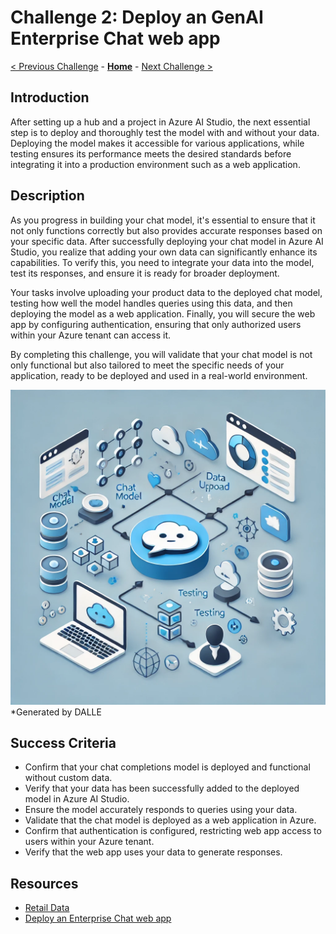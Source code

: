 # Challenge 2: Deploy an GenAI Enterprise Chat web app

 [< Previous Challenge](./Challenge1-Foundamentas.md) - **[Home](../README.md)** - [Next Challenge >](./Challenge3-Foundamentals.md)


## Introduction
After setting up a hub and a project in Azure AI Studio, the next essential step is to deploy and thoroughly test the model with and without your data. Deploying the model makes it accessible for various applications, while testing ensures its performance meets the desired standards before integrating it into a production environment such as a web application.


## Description
As you progress in building your chat model, it's essential to ensure that it not only functions correctly but also provides accurate responses based on your specific data. After successfully deploying your chat model in Azure AI Studio, you realize that adding your own data can significantly enhance its capabilities. To verify this, you need to integrate your data into the model, test its responses, and ensure it is ready for broader deployment.

Your tasks involve uploading your product data to the deployed chat model, testing how well the model handles queries using this data, and then deploying the model as a web application. Finally, you will secure the web app by configuring authentication, ensuring that only authorized users within your Azure tenant can access it.

By completing this challenge, you will validate that your chat model is not only functional but also tailored to meet the specific needs of your application, ready to be deployed and used in a real-world environment.

![Challenge 2](../../images/challenge2.webp)
*Generated by DALLE

## Success Criteria

- Confirm that your chat completions model is deployed and functional without custom data.
- Verify that your data has been successfully added to the deployed model in Azure AI Studio.
- Ensure the model accurately responds to queries using your data.
- Validate that the chat model is deployed as a web application in Azure.
- Confirm that authentication is configured, restricting web app access to users within your Azure tenant.
- Verify that the web app uses your data to generate responses.


## Resources
- [Retail Data](https://github.com/Azure-Samples/rag-data-openai-python-promptflow/tree/main/tutorial/data)
- [Deploy an Enterprise Chat web app](https://learn.microsoft.com/en-us/azure/ai-studio/tutorials/deploy-chat-web-app)



